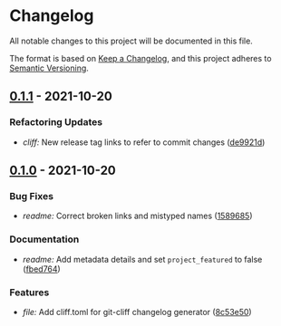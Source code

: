 # Changelog

All notable changes to this project will be documented in this file.

The format is based on [Keep a Changelog](https://keepachangelog.com/en/1.0.0/),
and this project adheres to [Semantic Versioning](https://semver.org/spec/v2.0.0.html).

## [0.1.1] - 2021-10-20

[0.1.1]: ../../../compare/4ee250cb6ee1141920ace1a945b17ad0ae367dff...de9921d03572cca8214a510ee39bfc5361387004

### Refactoring Updates

- *cliff:* New release tag links to refer to commit changes ([de9921d](de9921d03572cca8214a510ee39bfc5361387004))

<!-- CHANGELOG SPLIT MARKER -->
## [0.1.0] - 2021-10-20

[0.1.0]: ../../../releases/tag/v0.1.0

### Bug Fixes

- *readme:* Correct broken links and mistyped names ([1589685](15896853147e0ac334e975a283e3aa040d0dbe87))

### Documentation

- *readme:* Add metadata details and set `project_featured` to false ([fbed764](fbed764f9a356950a3c308ef56d5adef3252b036))

### Features

- *file:* Add cliff.toml for git-cliff changelog generator ([8c53e50](8c53e50fe7490cadbc7a09f8e6e7e7be039d92dd))

<!-- CHANGELOG SPLIT MARKER -->
